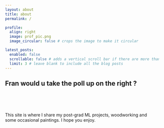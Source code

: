 ```yaml
---
layout: about
title: about
permalink: /

profile:
  align: right
  image: prof_pic.png
  image_circular: false # crops the image to make it circular

latest_posts:
  enabled: false 
  scrollable: false # adds a vertical scroll bar if there are more than 3 new posts items
  limit: 3 # leave blank to include all the blog posts
---
```

## Fran would u take the poll up on the right ?

<br><br><br>

This site is where I share my post-grad ML projects, woodworking and some occasional paintings. I hope you enjoy.

